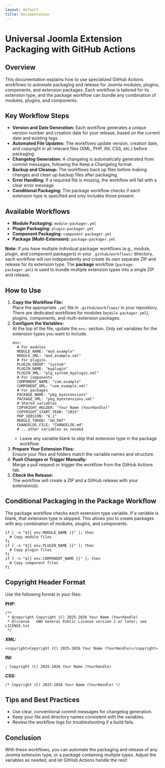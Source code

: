 ```yaml
---
layout: default
title: Documentation
---
```


<h1>Universal Joomla Extension Packaging with GitHub Actions</h1>

<h2>Overview</h2>
<p>
  This documentation explains how to use specialized GitHub Actions workflows to automate packaging and release for Joomla modules, plugins, components, and extension packages. Each workflow is tailored for its extension type, and the package workflow can bundle any combination of modules, plugins, and components.
</p>

<h2>Key Workflow Steps</h2>
<ul>
  <li><b>Version and Date Generation:</b> Each workflow generates a unique version number and creation date for your release, based on the current date and existing tags.</li>
  <li><b>Automated File Updates:</b> The workflows update version, creation date, and copyright in all relevant files (XML, PHP, INI, CSS, etc.) before packaging.</li>
  <li><b>Changelog Generation:</b> A changelog is automatically generated from commit messages, following the Keep a Changelog format.</li>
  <li><b>Backup and Cleanup:</b> The workflows back up files before making changes and clean up backup files after packaging.</li>
  <li><b>Error Handling:</b> If a required file is missing, the workflow will fail with a clear error message.</li>
  <li><b>Conditional Packaging:</b> The package workflow checks if each extension type is specified and only includes those present.</li>
</ul>

<h2>Available Workflows</h2>
<ul>
  <li><b>Module Packaging:</b> <code>module-packager.yml</code></li>
  <li><b>Plugin Packaging:</b> <code>plugin-packager.yml</code></li>
  <li><b>Component Packaging:</b> <code>component-packager.yml</code></li>
  <li><b>Package (Multi-Extension):</b> <code>package-packager.yml</code></li>
</ul>
<p><b>Note:</b> If you have multiple individual packager workflows (e.g., module, plugin, and component packagers) in your <code>.github/workflows/</code> directory, each workflow will run independently and create its own separate ZIP and release for its extension type. The <b>package</b> workflow (<code>package-packager.yml</code>) is used to bundle multiple extension types into a single ZIP and release.</p>

<h2>How to Use</h2>
<ol>
  <li>
    <b>Copy the Workflow File:</b><br>
    Place the appropriate <code>.yml</code> file in <code>.github/workflows/</code> in your repository. There are dedicated workflows for modules (<code>module-packager.yml</code>), plugins, components, and multi-extension packages.
  </li>
  <li>
    <b>Configure the Variables:</b><br>
    At the top of the file, update the <code>env:</code> section. Only set variables for the extension types you want to include.<br>
    <pre><code>env:
  # For modules
  MODULE_NAME: "mod_example"
  MODULE_XML: "mod_example.xml"
  # For plugins
  PLUGIN_GROUP: "system"
  PLUGIN_NAME: "myplugin"
  PLUGIN_XML: "plg_system_myplugin.xml"
  # For components
  COMPONENT_NAME: "com_example"
  COMPONENT_XML: "com_example.xml"
  # For packages
  PACKAGE_NAME: "pkg_myextensions"
  PACKAGE_XML: "pkg_myextensions.xml"
  # Shared variables
  COPYRIGHT_HOLDER: "Your Name (YourHandle)"
  COPYRIGHT_START_YEAR: "2025"
  PHP_VERSION: "8.1"
  MODULE_TOKEN: "GH_PAT"
  CHANGELOG_FILE: "CHANGELOG.md"
  # ...other variables as needed
</code></pre>
    <ul>
      <li>Leave any variable blank to skip that extension type in the package workflow.</li>
    </ul>
  </li>
  <li>
    <b>Prepare Your Extension Files:</b><br>
    Ensure your files and folders match the variable names and structure.
  </li>
  <li>
    <b>Push Changes or Trigger Manually:</b><br>
    Merge a pull request or trigger the workflow from the GitHub Actions tab.
  </li>
  <li>
    <b>Check the Release:</b><br>
    The workflow will create a ZIP and a GitHub release with your extension(s).
  </li>
</ol>

<h2>Conditional Packaging in the Package Workflow</h2>
<p>
  The package workflow checks each extension type variable. If a variable is blank, that extension type is skipped. This allows you to create packages with any combination of modules, plugins, and components.
</p>
<pre><code>if [ -n "${{ env.MODULE_NAME }}" ]; then
  # Copy module files
fi
if [ -n "${{ env.PLUGIN_NAME }}" ]; then
  # Copy plugin files
fi
if [ -n "${{ env.COMPONENT_NAME }}" ]; then
  # Copy component files
fi
</code></pre>

<h2>Copyright Header Format</h2>
<p>Use the following format in your files:</p>
<b>PHP:</b>
<pre><code>/**
 * @copyright Copyright (C) 2025-2026 Your Name (YourHandle)
 * @license   GNU General Public License version 2 or later; see LICENSE.txt
 */
</code></pre>
<b>XML:</b>
<pre><code>&lt;copyright&gt;Copyright (C) 2025-2026 Your Name (YourHandle)&lt;/copyright&gt;
</code></pre>
<b>INI:</b>
<pre><code>; Copyright (C) 2025-2026 Your Name (YourHandle)
</code></pre>
<b>CSS:</b>
<pre><code>/* Copyright (C) 2025-2026 Your Name (YourHandle) */
</code></pre>

<h2>Tips and Best Practices</h2>
<ul>
  <li>Use clear, conventional commit messages for changelog generation.</li>
  <li>Keep your file and directory names consistent with the variables.</li>
  <li>Review the workflow logs for troubleshooting if a build fails.</li>
</ul>

<h2>Conclusion</h2>
<p>
  With these workflows, you can automate the packaging and release of any Joomla extension type, or a package containing multiple types. Adjust the variables as needed, and let GitHub Actions handle the rest!
</p>
